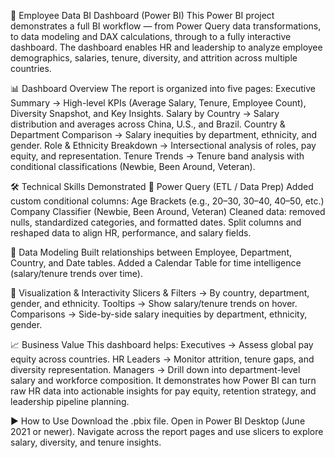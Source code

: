👥 Employee Data BI Dashboard (Power BI)
This Power BI project demonstrates a full BI workflow — from Power Query data transformations, to data modeling and DAX calculations, through to a fully interactive dashboard. The dashboard enables HR and leadership to analyze employee demographics, salaries, tenure, diversity, and attrition across multiple countries.

📊 Dashboard Overview
The report is organized into five pages:
Executive Summary → High-level KPIs (Average Salary, Tenure, Employee Count), Diversity Snapshot, and Key Insights.
Salary by Country → Salary distribution and averages across China, U.S., and Brazil.
Country & Department Comparison → Salary inequities by department, ethnicity, and gender.
Role & Ethnicity Breakdown → Intersectional analysis of roles, pay equity, and representation.
Tenure Trends → Tenure band analysis with conditional classifications (Newbie, Been Around, Veteran).

🛠️ Technical Skills Demonstrated
🔹 Power Query (ETL / Data Prep)
Added custom conditional columns:
Age Brackets (e.g., 20–30, 30–40, 40–50, etc.)
Company Classifier (Newbie, Been Around, Veteran)
Cleaned data: removed nulls, standardized categories, and formatted dates.
Split columns and reshaped data to align HR, performance, and salary fields.

🔹 Data Modeling
Built relationships between Employee, Department, Country, and Date tables.
Added a Calendar Table for time intelligence (salary/tenure trends over time).

🔹 Visualization & Interactivity
Slicers & Filters → By country, department, gender, and ethnicity.
Tooltips → Show salary/tenure trends on hover.
Comparisons → Side-by-side salary inequities by department, ethnicity, gender.

📈 Business Value
This dashboard helps:
Executives → Assess global pay equity across countries.
HR Leaders → Monitor attrition, tenure gaps, and diversity representation.
Managers → Drill down into department-level salary and workforce composition.
It demonstrates how Power BI can turn raw HR data into actionable insights for pay equity, retention strategy, and leadership pipeline planning.

▶️ How to Use
Download the .pbix file.
Open in Power BI Desktop (June 2021 or newer).
Navigate across the report pages and use slicers to explore salary, diversity, and tenure insights.
